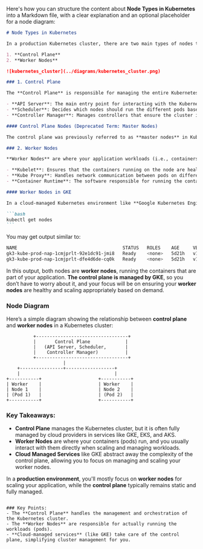 Here's how you can structure the content about **Node Types in Kubernetes** into a Markdown file, with a clear explanation and an optional placeholder for a node diagram:

````markdown
# Node Types in Kubernetes

In a production Kubernetes cluster, there are two main types of nodes that serve different purposes:

1. **Control Plane**
2. **Worker Nodes**

![kubernetes_cluster](../diagrams/kubernetes_cluster.png)

### 1. Control Plane

The **Control Plane** is responsible for managing the entire Kubernetes cluster. It contains the components that make global decisions about the cluster, such as scheduling and scaling workloads, monitoring the cluster’s health, and handling API requests. These components include:

- **API Server**: The main entry point for interacting with the Kubernetes cluster. It processes RESTful requests and communicates with other control plane components.
- **Scheduler**: Decides which nodes should run the different pods based on resource availability, constraints, and policies.
- **Controller Manager**: Manages controllers that ensure the cluster is operating as desired, such as the Replication Controller (which ensures the correct number of replicas for pods).

#### Control Plane Nodes (Deprecated Term: Master Nodes)

The control plane was previously referred to as **master nodes** in Kubernetes, but the term "master" has been deprecated to avoid confusion and better reflect the distributed nature of Kubernetes management. The control plane is usually fully managed in **cloud-managed Kubernetes services** like GKE, EKS, and AKS, so you generally don’t need to worry about the specifics of managing these nodes in those environments.

### 2. Worker Nodes

**Worker Nodes** are where your application workloads (i.e., containers) actually run. These nodes are responsible for hosting the **pods** (the smallest deployable units in Kubernetes). Each worker node runs several key components:

- **Kubelet**: Ensures that the containers running on the node are healthy and running as expected. It communicates with the control plane to report the status of the node.
- **Kube Proxy**: Handles network communication between pods on different nodes. It ensures that network traffic reaches the correct pod, even when multiple pods are running on different nodes.
- **Container Runtime**: The software responsible for running the containers (such as Docker, containerd, or CRI-O).

#### Worker Nodes in GKE

In a cloud-managed Kubernetes environment like **Google Kubernetes Engine (GKE)**, the control plane is fully managed by the cloud provider, and you typically only need to interact with the **worker nodes**. When running the command:

```bash
kubectl get nodes
```
````

You may get output similar to:

```bash
NAME                                       STATUS   ROLES    AGE     VERSION
gk3-kube-prod-nap-1cmjprlt-92e1dc91-jmi8   Ready    <none>   5d21h   v1.25.12-gke.500
gk3-kube-prod-nap-1cmjprlt-dfe4d6de-cq0k   Ready    <none>   5d21h   v1.25.12-gke.500
```

In this output, both nodes are **worker nodes**, running the containers that are part of your application. **The control plane is managed by GKE**, so you don’t have to worry about it, and your focus will be on ensuring your **worker nodes** are healthy and scaling appropriately based on demand.

### Node Diagram

Here’s a simple diagram showing the relationship between **control plane** and **worker nodes** in a Kubernetes cluster:

```plaintext
          +----------------------------------+
          |       Control Plane             |
          |   (API Server, Scheduler,       |
          |    Controller Manager)          |
          +----------------------------------+
                     |
    +----------------+------------------+
    |                                   |
+-----------+                     +-----------+
| Worker    |                     | Worker    |
| Node 1    |                     | Node 2    |
| (Pod 1)   |                     | (Pod 2)   |
+-----------+                     +-----------+
```

### Key Takeaways:

- **Control Plane** manages the Kubernetes cluster, but it is often fully managed by cloud providers in services like GKE, EKS, and AKS.
- **Worker Nodes** are where your containers (pods) run, and you usually interact with them directly when scaling and managing workloads.
- **Cloud Managed Services** like GKE abstract away the complexity of the control plane, allowing you to focus on managing and scaling your worker nodes.

In a **production environment**, you'll mostly focus on **worker nodes** for scaling your application, while the **control plane** typically remains static and fully managed.

```

### Key Points:
- The **Control Plane** handles the management and orchestration of the Kubernetes cluster.
- The **Worker Nodes** are responsible for actually running the workloads (pods).
- **Cloud-managed services** (like GKE) take care of the control plane, simplifying cluster management for you.
```
